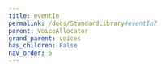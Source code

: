 ```yaml
---
title: eventIn
permalink: /docs/StandardLibrary#eventIn7
parent: VoiceAllocator
grand_parent: voices
has_children: False
nav_order: 5
---
```

